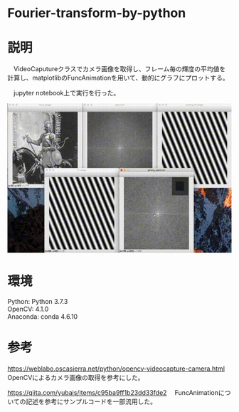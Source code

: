 # Fourier-transform-by-python
# 説明
　VideoCaputureクラスでカメラ画像を取得し、フレーム毎の輝度の平均値を計算し、matplotlibのFuncAnimationを用いて、動的にグラフにプロットする。 

　jupyter notebook上で実行を行った。
 
![実行した様子](demo.gif) 
 
# 環境
Python: Python 3.7.3  
OpenCV: 4.1.0  
Anaconda: conda 4.6.10  

# 参考
https://weblabo.oscasierra.net/python/opencv-videocapture-camera.html
　OpenCVによるカメラ画像の取得を参考にした。

https://qiita.com/yubais/items/c95ba9ff1b23dd33fde2
　FuncAnimationについての記述を参考にサンプルコードを一部流用した。
